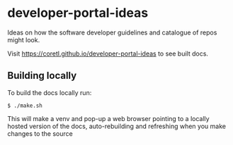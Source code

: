 # developer-portal-ideas
Ideas on how the software developer guidelines and catalogue of repos might look.

Visit https://coretl.github.io/developer-portal-ideas to see built docs.

## Building locally

To build the docs locally run:

```shell
$ ./make.sh
```

This will make a venv and pop-up a web browser pointing to a locally hosted version of the docs, auto-rebuilding and refreshing when you make changes to the source

